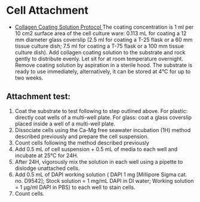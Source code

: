 # Cell Attachment

- [Collagen Coating Solution Protocol ](https://www.sigmaaldrich.com/catalog/product/sigma/12550?lang=en&region=US)
The coating concentration is 1 ml per 10 cm2 surface area of the cell culture ware: 0.113 mL for coating a 12 mm diameter glass coverslip (2.5 ml for coating a T-25 flask or a 60 mm tissue culture dish;  7.5 ml for coating a T-75 flask or a 100 mm tissue culture dish). Add collagen coating solution to the substrate and rock gently to distribute evenly. Let sit for at room temperature overnight. Remove coating solution by aspiration in a sterile hood. The substrate is ready to use immediately, alternatively, it can be stored at 4°C for up to two weeks.

## Attachment test:
1. Coat the substrate to test following to step outlined above. For plastic: directly coat wells of a multi-well plate. For glass: coat a glass coverslip placed inside a well of a multi-well plate.
2. Dissociate cells using the Ca-Mg free seawater incubation (1H) method described previously and prepare the cell suspension.
3. Count cells following the method described previously
4. Add 0.5 mL of cell suspension + 0.5 mL of media to each well and incubate at 25°C for 24H.
5. After 24H, vigorously mix the solution in each well using a pipette to dislodge unattached cells.
6. Add 0.5 mL of DAPI working solution ( DAPI 1 mg [Millipore Sigma cat. no. D9542]; Stock solution = 1 mg/mL DAPI in DI water; Working solution = 1 μg/ml DAPI in PBS) to each well to stain cells.
7. Count cells.
